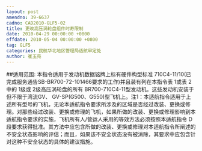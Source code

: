 ```yaml
---
layout: post
amendno: 39-6637
cadno: CAD2010-GLF5-02
title: 更改高压涡轮盘组件时寿限制
date: 2010-04-29 00:00:00 +0800
effdate: 2010-05-04 00:00:00 +0800
tag: GLF5
categories: 民航华北地区管理局适航审定处
author: 崔玉亮
---
```


##适用范围:
本指令适用于发动机数据铭牌上标有硬件构型标准 710C4-11/10(已完成服务通告SB-BR700-72-101466要求的工作)并且装有列在本指令表 1或表 2中的 1级或 2级高压涡轮盘的所有 BR700-710C4-11型发动机。这些发动机安装于但不限于湾流GV、 GV-SP(G500、G550)型飞机上。注1：本适航指令适用于上述所有型号的飞机，无论本适航指令要求所涉及的区域是否经过改装、更换或修理。对那些经过改装、更换或修理的飞机，如果所做的改装、更换或修理影响到本适航指令要求的实施，飞机所有人/营运人采用的等效方法必须按照本适航指令 D段要求获得批准。其方法中应包含所做的改装、更换或修理对本适航指令所阐述的不安全状态影响的评估；而且，如果该不安全状态没有被消除，其要求中应包含针对这种不安全状态的具体的建议措施。

